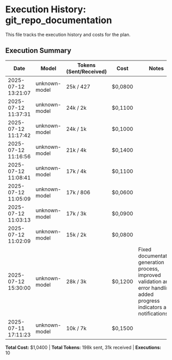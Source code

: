 # Execution History: git_repo_documentation

This file tracks the execution history and costs for the plan.

<!-- EXECUTION_HISTORY_START -->
<!-- timestamp,model,tokensSent,tokensReceived,messageCost,sessionCost,summary -->
<!-- EXEC_DATA: 2025-07-12T13:21:07.372141800,unknown-model,25000,427,0.08,0.08, -->
<!-- EXEC_DATA: 2025-07-12T11:37:31.681218100,unknown-model,24000,2800,0.11,0.11, -->
<!-- EXEC_DATA: 2025-07-12T11:17:42.147532200,unknown-model,24000,1800,0.1,0.1, -->
<!-- EXEC_DATA: 2025-07-12T11:16:56.547855100,unknown-model,21000,4900,0.14,0.14, -->
<!-- EXEC_DATA: 2025-07-12T11:08:41.926924800,unknown-model,17000,4200,0.11,0.11, -->
<!-- EXEC_DATA: 2025-07-12T11:05:09.808601300,unknown-model,17000,806,0.06,0.06, -->
<!-- EXEC_DATA: 2025-07-12T11:03:13.905070800,unknown-model,17000,3000,0.09,0.09, -->
<!-- EXEC_DATA: 2025-07-12T11:02:09.242252200,unknown-model,15000,2500,0.08,0.08, -->
<!-- EXEC_DATA: 2025-07-11T17:11:23.625705700,unknown-model,10000,7900,0.15,0.15, -->
<!-- EXECUTION_HISTORY_END -->

## Execution Summary

| Date | Model | Tokens (Sent/Received) | Cost | Notes |
| ---- | ----- | --------------------- | ---- | ----- |
| 2025-07-12 13:21:07 | unknown-model | 25k / 427 | $0,0800 |  |
| 2025-07-12 11:37:31 | unknown-model | 24k / 2k | $0,1100 |  |
| 2025-07-12 11:17:42 | unknown-model | 24k / 1k | $0,1000 |  |
| 2025-07-12 11:16:56 | unknown-model | 21k / 4k | $0,1400 |  |
| 2025-07-12 11:08:41 | unknown-model | 17k / 4k | $0,1100 |  |
| 2025-07-12 11:05:09 | unknown-model | 17k / 806 | $0,0600 |  |
| 2025-07-12 11:03:13 | unknown-model | 17k / 3k | $0,0900 |  |
| 2025-07-12 11:02:09 | unknown-model | 15k / 2k | $0,0800 |  |
| 2025-07-12 15:30:00 | unknown-model | 28k / 3k | $0,1200 | Fixed documentation generation process, improved validation and error handling, added progress indicators and notifications |
| 2025-07-11 17:11:23 | unknown-model | 10k / 7k | $0,1500 |  |

**Total Cost:** $1,0400 | **Total Tokens:** 198k sent, 31k received | **Executions:** 10

